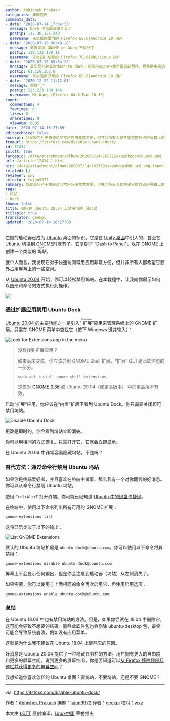 ```yaml
---
author: Abhishek Prakash
categories: 桌面应用
comments_data:
- date: '2020-07-14 17:34:56'
  message: Dash 你会翻译成什么？
  postip: 117.30.125.249
  username: 来自福建厦门的 Firefox 68.0|Android 10 用户
- date: '2020-07-15 09:49:28'
  message: 直接切成 GNOME on Xorg 不就行了
  postip: 118.122.120.11
  username: 来自四川成都的 Firefox 78.0|GNU/Linux 用户
- date: '2020-07-15 09:54:22'
  message: 其实我比较喜欢dash-to-dock；能禁用super+数字键启动程序，我都是用来切换工作区的。还能设置外观收缩dash，使面板变的窄一些，面板背景设置成透明。
  postip: 61.158.152.8
  username: 来自河南郑州的 Firefox 68.0|Android 10 用户
- date: '2020-12-22 11:12:01'
  message: 受教^_^
  postip: 223.223.188.146
  username: Mr.Wang [Firefox 84.0|Mac 10.15]
count:
  commentnum: 4
  favtimes: 0
  likes: 0
  sharetimes: 0
  viewnum: 6805
date: '2020-07-14 16:27:09'
editorchoice: false
excerpt: 我发现它对于快速访问常用应用非常方便，但并非所有人都希望它额外占用屏幕上的一些空间。
fromurl: https://itsfoss.com/disable-ubuntu-dock/
id: 12414
islctt: true
largepic: /data/attachment/album/202007/14/162712xxazukggc49duuy9.png
url: /article-12414-1.html
pic: /data/attachment/album/202007/14/162712xxazukggc49duuy9.png.thumb.jpg
related: []
reviewer: wxy
selector: lujun9972
summary: 我发现它对于快速访问常用应用非常方便，但并非所有人都希望它额外占用屏幕上的一些空间。
tags:
- 坞站
- Dock
thumb: false
title: 如何在 Ubuntu 20.04 上禁用坞站（dock）
titlepic: true
translator: geekpi
updated: '2020-07-14 16:27:09'
---
```


左侧的启动器已成为 [Ubuntu](https://ubuntu.com/) 桌面的标识。它是在 [Unity 桌面](https://itsfoss.com/keeping-ubuntu-unity-alive/)中引入的，甚至在 [Ubuntu 切换到 GNOME](https://itsfoss.com/ubuntu-unity-shutdown/)时就有了，它复刻了 “Dash to Panel”，以在 [GNOME](https://www.gnome.org/) 上创建一个类似的<ruby> 坞站 <rt>  dock </rt></ruby>。


就个人而言，我发现它对于快速访问常用应用非常方便，但并非所有人都希望它额外占用屏幕上的一些空间。


从 [Ubuntu 20.04](https://itsfoss.com/download-ubuntu-20-04/) 开始，你可以轻松禁用坞站。在本教程中，让我向你展示如何以图形和命令的方式执行此操作。


![](/data/attachment/album/202007/14/162712xxazukggc49duuy9.png)


### 通过扩展应用禁用 Ubuntu Dock


[Ubuntu 20.04 的主要功能](https://itsfoss.com/ubuntu-20-04-release-features/)之一是引入“<ruby> 扩展 <rt>  Extension </rt></ruby>”应用来管理系统上的 GNOME 扩展。只需在 GNOME 菜单中查找它（按下 Windows 键并输入）：


![Look for Extensions app in the menu](/data/attachment/album/202007/14/162720gdzs3dns0qwh6z0q.jpg)



> 
> 没有找到扩展应用？
> 
> 
> 如果尚未安装，你应该启用 GNOME Shell 扩展，“扩展” GUI 是此软件包的一部分。
> 
> 
> 
> ```
> sudo apt install gnome-shell-extensions
> 
> ```
> 
> 这仅对 [GNOME 3.36](https://itsfoss.com/gnome-3-36-release/) 或 Ubuntu 20.04（或更高版本） 中的更高版本有效。
> 
> 
> 


启动“扩展”应用，你应该在“内置”扩展下看到 Ubuntu Dock。你只需要关闭即可禁用坞站。


![Disable Ubuntu Dock](/data/attachment/album/202007/14/162721dyc4f86ta27cr8sn.png)


更改是即时的，你会看到坞站立即消失。


你可以用相同的方式恢复。只需打开它，它就会立即显示。


在 Ubuntu 20.04 中非常容易隐藏坞站，不是吗？


### 替代方法：通过命令行禁用 Ubuntu 坞站


如果你是终端爱好者，并且喜欢在终端中做事，那么我有一个对你而言的好消息。你可以从命令行禁用 Ubuntu 坞站。


使用 `Ctrl+Alt+T` 打开终端。你可能已经知道 [Ubuntu 中的键盘快捷键](https://itsfoss.com/ubuntu-shortcuts/)。


在终端中，使用以下命令列出所有可用的 GNOME 扩展：



```
gnome-extensions list

```

这将显示类似于以下的输出：


![List GNOME Extensions](/data/attachment/album/202007/14/162723uahlhak0bzrvkxw4.png)


默认的 Ubuntu 坞站扩展是 `ubuntu-dock@ubuntu.com`。你可以使用以下命令将其禁用：



```
gnome-extensions disable ubuntu-dock@ubuntu.com

```

屏幕上不会显示任何输出，但是你会注意到启动器（坞站）从左侧消失了。


如果需要，你可以使用与上面相同的命令再次启用它，但使用启用选项：



```
gnome-extensions enable ubuntu-dock@ubuntu.com

```

### 总结


在 Ubuntu 18.04 中也有禁用坞站的方法。但是，如果你尝试在 18.04 中删除它，这可能会导致不想要的结果。删除此软件包也会删除 ubuntu-desktop 包，最终可能会导致系统崩溃，例如没有应用菜单。


这就是为什么我不建议在 Ubuntu 18.04 上删除它的原因。


好消息是 Ubuntu 20.04 提供了一种隐藏任务栏的方法。用户拥有更大的自由度和更多的屏幕空间。说到更多的屏幕空间，你是否知道可以[从 Firefox 移除顶部标题栏并获得更多的屏幕空间](https://itsfoss.com/remove-title-bar-firefox/)？


我想知道你喜欢怎样的 Ubuntu 桌面？要坞站，不要坞站，还是不要 GNOME？




---


via: <https://itsfoss.com/disable-ubuntu-dock/>


作者：[Abhishek Prakash](https://itsfoss.com/author/abhishek/) 选题：[lujun9972](https://github.com/lujun9972) 译者：[geekpi](https://github.com/geekpi) 校对：[wxy](https://github.com/wxy)


本文由 [LCTT](https://github.com/LCTT/TranslateProject) 原创编译，[Linux中国](https://linux.cn/) 荣誉推出